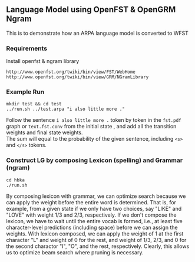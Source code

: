 ## Language Model using OpenFST & OpenGRM Ngram
This is to demonstrate how an ARPA language model is converted to WFST<br>

### Requirements
Install openfst & ngram library
```
http://www.openfst.org/twiki/bin/view/FST/WebHome
http://www.openfst.org/twiki/bin/view/GRM/NGramLibrary
```

### Example Run
```
mkdir test && cd test
../run.sh ../test.arpa "i also little more ." 
```
Follow the sentence `i also little more .` token by token in the `fst.pdf` graph or `text.fst.conv` from the initial state
, and add all the transition weights and final state weights.<br>
 The sum will equal to the probability of the given sentence, including `<s>` and `</s>` tokens.

### Construct LG by composing Lexicon (spelling) and Grammar (ngram)
```
cd hbka
./run.sh
```
By composing lexicon with grammar, we can optimize search because we can apply the weight before the entire word is determined. That is, for example, from a given state if we only have two choices, say "LIKE" and "LOVE" with weight 1/3 and 2/3, respectively. If we don't compose the lexicon, we have to wait until the entire vocab is formed, i.e., at least five character-level predictions (including space) before we can assign the weights. With lexicon composed, we can apply the weight of 1 at the first character "L" and weight of 0 for the rest, and weight of 1/3, 2/3, and 0 for the second charactor "I", "O", and the rest, respectively. Clearly, this allows us to optimize beam search where pruning is necessary.
